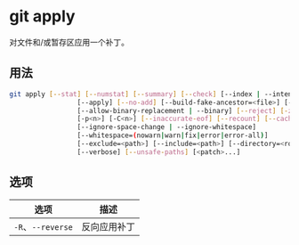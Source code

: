 # git apply

对文件和/或暂存区应用一个补丁。

## 用法

```sh
git apply [--stat] [--numstat] [--summary] [--check] [--index | --intent-to-add] [--3way]
                 [--apply] [--no-add] [--build-fake-ancestor=<file>] [-R | --reverse]
                 [--allow-binary-replacement | --binary] [--reject] [-z]
                 [-p<n>] [-C<n>] [--inaccurate-eof] [--recount] [--cached]
                 [--ignore-space-change | --ignore-whitespace]
                 [--whitespace=(nowarn|warn|fix|error|error-all)]
                 [--exclude=<path>] [--include=<path>] [--directory=<root>]
                 [--verbose] [--unsafe-paths] [<patch>...]
```

## 选项

| 选项              | 描述         |
| ----------------- | ------------ |
| `-R`、`--reverse` | 反向应用补丁 |
